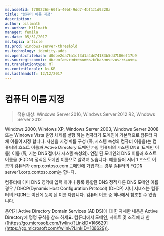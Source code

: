 ```yaml
---
ms.assetid: f7002265-60fa-40b8-9dd7-4bf131d9320a
title: "컴퓨터 이름 지정"
description: 
author: billmath
ms.author: billmath
manager: femila
ms.date: 05/31/2017
ms.topic: article
ms.prod: windows-server-threshold
ms.technology: identity-adds
ms.openlocfilehash: d0dbe2da76a1cf3d1a4dd74183b5dd7106ef17b9
ms.sourcegitcommit: db290fa07e9d50686667bfba3969e20377548504
ms.translationtype: MT
ms.contentlocale: ko-KR
ms.lasthandoff: 12/12/2017
---
```

# <a name="computer-naming"></a>컴퓨터 이름 지정

>적용 대상: Windows Server 2016, Windows Server 2012 R2, Windows Server 2012

Windows 2000, Windows XP, Windows Server 2003, Windows Server 2008 또는 Windows Vista 운영 체제를 실행 하는 컴퓨터가 도메인에 기본적으로 컴퓨터 자체 이름이 지정 합니다. 자신을 지정 이름 구성 (즉, 시스템 속성의 컴퓨터 이름을)는 컴퓨터의 호스트 이름과 Active Directory 도메인 가입 컴퓨터의 시스템 DNS (도메인 이름) 이름 (즉, 기본 DNS 접미사 시스템 속성의). 연결 된 도메인의 DNS 이름과 호스트 이름을 (FQDN) 정식된 도메인 이름으로 알려져 있습니다. 예를 들어 서버 1 호스트 이름의 컴퓨터가 corp.contoso.com 도메인에 가입 하는 경우 컴퓨터의 FQDN server1.corp.contoso.com는 합니다.  
  
컴퓨터에 이미 DNS 영역에 입력 하거나 등록 통합된 DNS 정적 다른 DNS 도메인 이름 경우 / DHCP(Dynamic Host Configuration Protocol) (DHCP) 서버 서비스는 컴퓨터의 FQDN는 이전에 등록 된 이름 다릅니다. 컴퓨터 이름 중 하나에서 참조할 수 있습니다.  
  
용어가 Active Directory Domain Services (AD DS)에 대 한 자세한 내용은 Active Directory에 명명 규칙을 참조 하세요. 컴퓨터에서 도메인, 사이트 및 조직에 대 한 ([https://go.microsoft.com/fwlink/?LinkID=106629](https://go.microsoft.com/fwlink/?LinkID=106629)).  
  


